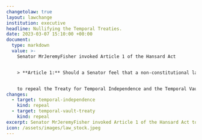 ```yaml
---
changetolaw: true
layout: lawchange
institution: executive
headline: Nullifying the Temporal Treaties.
date: 2023-03-07 15:10:00 +00:00
document:
  type: markdown
  value: >-
    Senator MrJeremyFisher invoked Article 1 of the Hansard Act


    > **Article 1:** Should a Senator feel that a non-constitutional law passed by the Senate is no longer relevant, such as a treaty with a bygone nation, that Senator is permitted to request the President, within plain-view of the Senate, to nullify the law. Should the President approve the request, the law is made null and void, as if repealed.


    to repeal the Treaty for Temporal Independence and the Temporal Vault Treaty, which was approved by President ChrisChrispie.
changes:
  - target: temporal-independence
    kind: repeal
  - target: temporal-vault-treaty
    kind: repeal
excerpt: Senator MrJeremyFisher invoked Article 1 of the Hansard Act to nullify both the Temporal treaties.
icon: /assets/images/law_stock.jpeg
---
```

